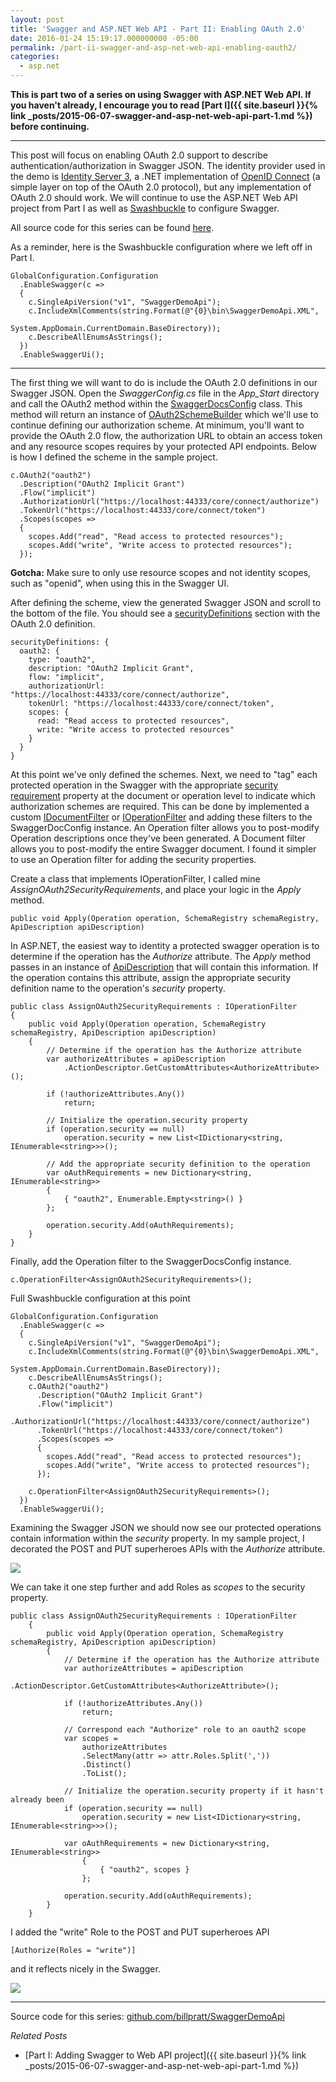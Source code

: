 ```yaml
---
layout: post
title: 'Swagger and ASP.NET Web API - Part II: Enabling OAuth 2.0'
date: 2016-01-24 15:19:17.000000000 -05:00
permalink: /part-ii-swagger-and-asp-net-web-api-enabling-oauth2/
categories:
  - asp.net
---
```

**This is part two of a series on using Swagger with ASP.NET Web API. If you haven't already, I encourage you to read 
[Part I]({{ site.baseurl }}{% link _posts/2015-06-07-swagger-and-asp-net-web-api-part-1.md %}) before continuing.**

---

This post will focus on enabling OAuth 2.0 support to describe authentication/authorization in  Swagger JSON. The identity provider used in the demo is <a href="https://github.com/IdentityServer/IdentityServer3" target="_blank">Identity Server 3</a>, a .NET implementation of <a href="https://openid.net/connect/" target="_blank">OpenID Connect</a> (a simple layer on top of the OAuth 2.0 protocol), but any implementation of OAuth 2.0 should work. We will continue to use the ASP.NET Web API project from Part I as well as <a href="https://github.com/domaindrivendev/Swashbuckle" target="_blank">Swashbuckle</a> to configure Swagger.

All source code for this series can be found <a href="https://github.com/billpratt/SwaggerDemoApi" target="_blank">here</a>.

As a reminder, here is the Swashbuckle configuration where we left off in Part I.
```
GlobalConfiguration.Configuration
  .EnableSwagger(c =>
  {
    c.SingleApiVersion("v1", "SwaggerDemoApi");
    c.IncludeXmlComments(string.Format(@"{0}\bin\SwaggerDemoApi.XML", 
                         System.AppDomain.CurrentDomain.BaseDirectory));
    c.DescribeAllEnumsAsStrings();
  })
  .EnableSwaggerUi();
```
---
The first thing we will want to do is include the OAuth 2.0 definitions in our Swagger JSON. Open the *SwaggerConfig.cs* file in the *App_Start* directory and call the OAuth2 method within the <a href="https://github.com/domaindrivendev/Swashbuckle/blob/master/Swashbuckle.Core/Application/SwaggerDocsConfig.cs#L99" target="_blank">SwaggerDocsConfig</a> class. This method will return an instance of <a href="https://github.com/domaindrivendev/Swashbuckle/blob/master/Swashbuckle.Core/Application/SecuritySchemeBuilder.cs#L69" target="_blank">OAuth2SchemeBuilder</a> which we'll use to continue defining our authorization scheme. At minimum, you'll want to provide the OAuth 2.0 flow, the authorization URL to obtain an access token and any resource scopes requires by your protected API endpoints. Below is how I defined the scheme in the sample project.

```
c.OAuth2("oauth2")
  .Description("OAuth2 Implicit Grant")
  .Flow("implicit")
  .AuthorizationUrl("https://localhost:44333/core/connect/authorize")
  .TokenUrl("https://localhost:44333/core/connect/token")
  .Scopes(scopes =>
  {
    scopes.Add("read", "Read access to protected resources");
    scopes.Add("write", "Write access to protected resources");
  });
```

**Gotcha:** Make sure to only use resource scopes and not identity scopes, such as "openid", when using this in the Swagger UI.

After defining the scheme, view the generated Swagger JSON and scroll to the bottom of the file. You should see a <a href="http://swagger.io/specification/#securityDefinitionsObject" target="_blank">securityDefinitions</a> section with the OAuth 2.0 definition.
```
securityDefinitions: {
  oauth2: {
    type: "oauth2",
    description: "OAuth2 Implicit Grant",
    flow: "implicit",
    authorizationUrl: "https://localhost:44333/core/connect/authorize",
    tokenUrl: "https://localhost:44333/core/connect/token",
    scopes: {
      read: "Read access to protected resources",
      write: "Write access to protected resources"
    }
  }
}
```

At this point we've only defined the schemes. Next, we need to "tag" each protected operation in the Swagger with the appropriate <a href="http://swagger.io/specification/#securityRequirementObject" target="_blank">security requirement</a> property at the document or operation level to indicate which authorization schemes are required.  This can be done by implemented a custom <a href="https://github.com/domaindrivendev/Swashbuckle/blob/master/Swashbuckle.Core/Swagger/IDocumentFilter.cs" target="_blank">IDocumentFilter</a> or <a href="https://github.com/domaindrivendev/Swashbuckle/blob/master/Swashbuckle.Core/Swagger/IOperationFilter.cs" target="_blank">IOperationFilter</a> and adding these filters to the SwaggerDocConfig instance. An Operation filter allows you to post-modify Operation descriptions once they've been generated. A Document filter allows you to post-modify the entire Swagger document. I found it simpler to use an Operation filter for adding the security properties. 

Create a class that implements IOperationFilter, I called mine *AssignOAuth2SecurityRequirements*, and place your logic in the *Apply* method. 
```
public void Apply(Operation operation, SchemaRegistry schemaRegistry, ApiDescription apiDescription)
``` 
In ASP.NET, the easiest way to identity a protected swagger operation is to determine if the operation has the *Authorize* attribute. The *Apply* method passes in an instance of <a href="https://msdn.microsoft.com/en-us/library/system.web.http.description.apidescription(v=vs.118).aspx" target="_blank">ApiDescription</a> that will contain this information. If the operation contains this attribute, assign the appropriate security definition name to the operation's *security* property.
```
public class AssignOAuth2SecurityRequirements : IOperationFilter
{
    public void Apply(Operation operation, SchemaRegistry schemaRegistry, ApiDescription apiDescription)
    {
        // Determine if the operation has the Authorize attribute
        var authorizeAttributes = apiDescription
            .ActionDescriptor.GetCustomAttributes<AuthorizeAttribute>();

        if (!authorizeAttributes.Any())
            return;

        // Initialize the operation.security property
        if (operation.security == null)
            operation.security = new List<IDictionary<string, IEnumerable<string>>>();
        
        // Add the appropriate security definition to the operation
        var oAuthRequirements = new Dictionary<string, IEnumerable<string>>
        {
            { "oauth2", Enumerable.Empty<string>() }
        };

        operation.security.Add(oAuthRequirements);
    }
}
```

Finally, add the Operation filter to the SwaggerDocsConfig instance.

```
c.OperationFilter<AssignOAuth2SecurityRequirements>();
```

Full Swashbuckle configuration at this point
```
GlobalConfiguration.Configuration
  .EnableSwagger(c =>
  {
    c.SingleApiVersion("v1", "SwaggerDemoApi");
    c.IncludeXmlComments(string.Format(@"{0}\bin\SwaggerDemoApi.XML", 
                         System.AppDomain.CurrentDomain.BaseDirectory));
    c.DescribeAllEnumsAsStrings();
    c.OAuth2("oauth2")
      .Description("OAuth2 Implicit Grant")
      .Flow("implicit")
      .AuthorizationUrl("https://localhost:44333/core/connect/authorize")
      .TokenUrl("https://localhost:44333/core/connect/token")
      .Scopes(scopes =>
      {
        scopes.Add("read", "Read access to protected resources");
        scopes.Add("write", "Write access to protected resources");
      });

    c.OperationFilter<AssignOAuth2SecurityRequirements>();
  })
  .EnableSwaggerUi();
```

Examining the Swagger JSON we should now see our protected operations contain information within the *security* property. In my sample project, I decorated the POST and PUT superheroes APIs with the *Authorize* attribute.

![](/assets/images/2016/01/Screenshot_012616_093138_PM.jpg)

We can take it one step further and add Roles as *scopes* to the security property.

```
public class AssignOAuth2SecurityRequirements : IOperationFilter
    {
        public void Apply(Operation operation, SchemaRegistry schemaRegistry, ApiDescription apiDescription)
        {
            // Determine if the operation has the Authorize attribute
            var authorizeAttributes = apiDescription
                .ActionDescriptor.GetCustomAttributes<AuthorizeAttribute>();

            if (!authorizeAttributes.Any())
                return;

            // Correspond each "Authorize" role to an oauth2 scope
            var scopes =
                authorizeAttributes
                .SelectMany(attr => attr.Roles.Split(','))
                .Distinct()
                .ToList();

            // Initialize the operation.security property if it hasn't already been
            if (operation.security == null)
                operation.security = new List<IDictionary<string, IEnumerable<string>>>();

            var oAuthRequirements = new Dictionary<string, IEnumerable<string>>
                {
                    { "oauth2", scopes }
                };

            operation.security.Add(oAuthRequirements);
        }
    }
```

I added the "write" Role to the POST and PUT superheroes API

```
[Authorize(Roles = "write")]
```
and it reflects nicely in the Swagger.

![](/assets/images/2016/01/Screenshot_012616_095001_PM.jpg)

---

Source code for this series: <a href="https://github.com/billpratt/SwaggerDemoApi" target="_blank">github.com/billpratt/SwaggerDemoApi</a>

*Related Posts*

* [Part I: Adding Swagger to Web API project]({{ site.baseurl }}{% link _posts/2015-06-07-swagger-and-asp-net-web-api-part-1.md %})

